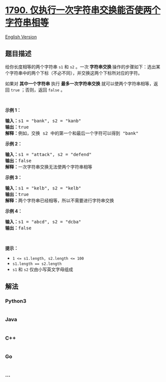 # [1790. 仅执行一次字符串交换能否使两个字符串相等](https://leetcode.cn/problems/check-if-one-string-swap-can-make-strings-equal)

[English Version](/solution/1700-1799/1790.Check%20if%20One%20String%20Swap%20Can%20Make%20Strings%20Equal/README_EN.md)

## 题目描述

<!-- 这里写题目描述 -->

<p>给你长度相等的两个字符串 <code>s1</code> 和 <code>s2</code> 。一次<strong> 字符串交换 </strong>操作的步骤如下：选出某个字符串中的两个下标（不必不同），并交换这两个下标所对应的字符。</p>

<p>如果对 <strong>其中一个字符串</strong> 执行 <strong>最多一次字符串交换</strong> 就可以使两个字符串相等，返回 <code>true</code> ；否则，返回 <code>false</code> 。</p>

<p> </p>

<p><strong>示例 1：</strong></p>

<pre><strong>输入：</strong>s1 = "bank", s2 = "kanb"
<strong>输出：</strong>true
<strong>解释：</strong>例如，交换 s2 中的第一个和最后一个字符可以得到 "bank"
</pre>

<p><strong>示例 2：</strong></p>

<pre><strong>输入：</strong>s1 = "attack", s2 = "defend"
<strong>输出：</strong>false
<strong>解释：</strong>一次字符串交换无法使两个字符串相等
</pre>

<p><strong>示例 3：</strong></p>

<pre><strong>输入：</strong>s1 = "kelb", s2 = "kelb"
<strong>输出：</strong>true
<strong>解释：</strong>两个字符串已经相等，所以不需要进行字符串交换
</pre>

<p><strong>示例 4：</strong></p>

<pre><strong>输入：</strong>s1 = "abcd", s2 = "dcba"
<strong>输出：</strong>false
</pre>

<p> </p>

<p><strong>提示：</strong></p>

<ul>
	<li><code>1 &lt;= s1.length, s2.length &lt;= 100</code></li>
	<li><code>s1.length == s2.length</code></li>
	<li><code>s1</code> 和 <code>s2</code> 仅由小写英文字母组成</li>
</ul>


## 解法

<!-- 这里可写通用的实现逻辑 -->

<!-- tabs:start -->

### **Python3**

<!-- 这里可写当前语言的特殊实现逻辑 -->

```python

```

### **Java**

<!-- 这里可写当前语言的特殊实现逻辑 -->

```java

```

### **C++**

```cpp

```

### **Go**

```go

```

### **...**

```

```

<!-- tabs:end -->